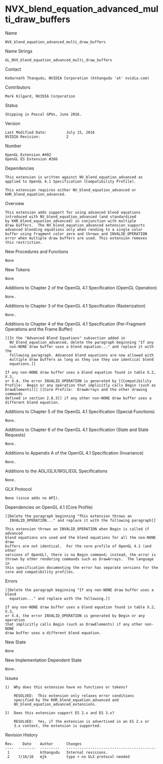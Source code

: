 # NVX_blend_equation_advanced_multi_draw_buffers

Name

    NVX_blend_equation_advanced_multi_draw_buffers

Name Strings

    GL_NVX_blend_equation_advanced_multi_draw_buffers

Contact

    Kedarnath Thangudu, NVIDIA Corporation (kthangudu 'at' nvidia.com)

Contributors

    Mark Kilgard, NVIDIA Corporation

Status

    Shipping in Pascal GPUs, June 2016.

Version

    Last Modified Date:         July 15, 2016
    NVIDIA Revision:            2

Number

    OpenGL Extension #492
    OpenGL ES Extension #266

Dependencies

    This extension is written against NV_blend_equation_advanced as 
    applied to OpenGL 4.1 Specification (Compatibility Profile).

    This extension requires either NV_blend_equation_advanced or
    KHR_blend_equation_advanced.

Overview

    This extension adds support for using advanced blend equations
    introduced with NV_blend_equation_advanced (and standardized
    by KHR_blend_equation_advanced) in conjunction with multiple
    draw buffers.  The NV_blend_equation_advanced extension supports
    advanced blending equations only when rending to a single color
    buffer using fragment color zero and throws and INVALID_OPERATION
    error when multiple draw buffers are used. This extension removes
    this restriction.

New Procedures and Functions

    None

New Tokens

    None

Additions to Chapter 2 of the OpenGL 4.1 Specification (OpenGL Operation)

    None.

Additions to Chapter 3 of the OpenGL 4.1 Specification (Rasterization)

    None.

Additions to Chapter 4 of the OpenGL 4.1 Specification (Per-Fragment
Operations and the Frame Buffer)

    [[In the "Advanced Blend Equations" subsection added in 
      NV_blend_equation_advanced, delete the paragraph beginning "If any 
      non-NONE draw buffer uses a blend equation..." and replace it with the
      following paragraph. Advanced blend equations are now allowed with 
      multiple draw buffers as long as they use they use identical blend 
      equations.]]

    If any non-NONE draw buffer uses a blend equation found in table X.2, X.3, 
    or X.4, the error INVALID_OPERATION is generated by [[Compatibility 
    Profile:  Begin or any operation that implicitly calls Begin (such as 
    DrawElements)]] [[Core Profile:  DrawArrays and the other drawing commands 
    defined in section 2.8.3]] if any other non-NONE draw buffer uses a 
    different blend equation.

Additions to Chapter 5 of the OpenGL 4.1 Specification (Special Functions)

    None.

Additions to Chapter 6 of the OpenGL 4.1 Specification (State and
State Requests)

    None.

Additions to Appendix A of the OpenGL 4.1 Specification (Invariance)

    None.

Additions to the AGL/GLX/WGL/EGL Specifications

    None.

GLX Protocol

    None (since adds no API).

Dependencies on OpenGL 4.1 (Core Profile)

    [[Delete the paragraph beginning "This extension throws an 
      INVALID_OPERATION..." and replace it with the following paragraph]]

    This extension throws an INVALID_OPERATION when Begin is called if advanced
    blend equations are used and the blend equations for all the non-NONE draw 
    buffers are not identical.  For the core profile of OpenGL 4.1 (and other 
    versions of OpenGL), there is no Begin command; instead, the error is 
    thrown by other rendering commands such as DrawArrays.  The language in 
    this specification documenting the error has separate versions for the 
    core and compatibility profiles.

Errors
    
    [[Delete the paragraph beginning "If any non-NONE draw buffer uses a blend 
      equation..." and replace with the following.]]

    If any non-NONE draw buffer uses a blend equation found in table X.2, X.3,
    or X.4, the error INVALID_OPERATION is generated by Begin or any operation
    that implicitly calls Begin (such as DrawElements) if any other non-NONE 
    draw buffer uses a different blend equation.

New State

    None

New Implementation Dependent State

    None.

Issues

    1)  Why does this extension have no functions or tokens?

        RESOLVED:  This extension only relaxes error conditions
        specified by the KHR_blend_equation_advanced and
        NV_blend_equation_advanced_extensions.

    2)  Does this extension support ES 2.x and ES 3.x?

        RESOLVED:  Yes, if the extension is advertised in an ES 2.x or
        3.x context, the extension is supported.

Revision History
    
    Rev.    Date    Author      Changes
    ----  --------  ---------   -----------------------------------------
     1              kthangudu   Internal revisions.
     2    7/16/16   mjk         typo + no GLX protocol needed

